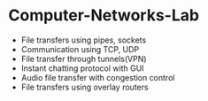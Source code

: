 # Computer-Networks-Lab

* File transfers using pipes, sockets
* Communication using TCP, UDP
* File transfer through tunnels(VPN)
* Instant chatting protocol with GUI
* Audio file transfer with congestion control
* File transfers using overlay routers
